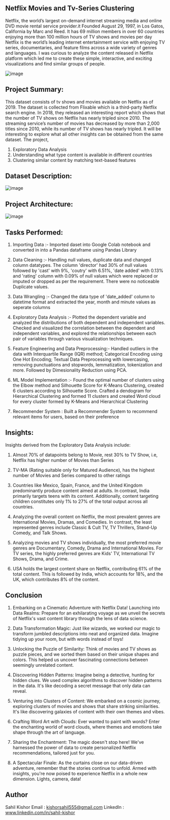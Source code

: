 ## Netflix Movies and Tv-Series Clustering

Netflix, the world’s largest on-demand internet streaming media and online DVD movie rental service provider.it Founded August 29, 1997, in Los Gatos, California by Marc and Reed. It has 69 million members in over 60 countries enjoying more than 100 million hours of TV shows and movies per day Netflix is the world’s leading internet entertainment service with enjoying TV series, documentaries, and feature films across a wide variety of genres and languages. I was curious to analyze the content released in Netflix platform which led me to create these simple, interactive, and exciting visualizations and find similar groups of people.

![image](https://github.com/sahil-kishor/Netflix-Movies-and-Tv-Series-Clustering/assets/159517524/6801e807-d430-4c45-a39b-7acc54955c68)

## Project Summary: 

This dataset consists of tv shows and movies available on Netflix as of 2019. The dataset is collected from Flixable which is a third-party Netflix search engine. In 2018, they released an interesting report which shows that the number of TV shows on Netflix has nearly tripled since 2010. The streaming service’s number of movies has decreased by more than 2,000 titles since 2010, while its number of TV shows has nearly tripled. It will be interesting to explore what all other insights can be obtained from the same dataset. The project,

1. Exploratory Data Analysis
2. Understanding what type content is available in different countries
3. Clustering similar content by matching text-based features

## Dataset Description:

![image](https://github.com/sahil-kishor/Netflix-Movies-and-Tv-Series-Clustering/assets/159517524/995c4ae1-9953-4745-9a4a-0f4d4bd32711)

## Project Architecture:

![image](https://github.com/sahil-kishor/Netflix-Movies-and-Tv-Series-Clustering/assets/159517524/b0b9b271-59f6-4bda-9829-30f95f1507b8)

## Tasks Performed:

1. Importing Data :- Imported daset into Google Colab notebook and converted in into a Pandas dataframe using Pandas Library

2. Data Cleaning :- Handling null values, duplicate data and changed column datatypes. The column 'director' had 30% of null values followed by 'cast' with 9%, 'coutry' with 6.51%, 'date added' with 0.13% and 'rating' column with 0.09% of null values which were replaced or imputed or dropped as per the requirement. There were no noticeable Duplicate values.

3. Data Wrangling :- Changed the data type of 'date_added' column to datetime format and extracted the year, month and minute values as seperate columns

4. Exploratory Data Analysis :- Plotted the dependent variable and analyzed the distributions of both dependent and independent variables. Checked and visualized the correlation between the dependent and independent variables, and explored the relationships between each pair of variables through various visualization techniques.

6. Feature Engineering and Data Preprocessing:- Handled outliers in the data with Interquartile Range (IQR) method; Categorical Encoding using One Hot Encoding; Textual Data Preprocessing with lowercasing, removing punctuations and stopwords, lemmatization, tokenization and more. Followed by Dimesionality Reduction using PCA.

7. ML Model Implementation :- Found the optimal number of clusters using the Elbow method and Silhouette Score for K-Means Clustering, created 6 clusters according to Silhouette Score. Crafted a dendogram for Hierarchical Clustering and formed 11 clusters and created Word cloud for every cluster formed by K-Means and Hierarchical Clustering

8. Recommender System : Built a Recommender System to recommend relevant items for users, based on their preference

## Insights:
Insights derived from the Exploratory Data Analysis include:

1. Almost 70% of datapoints belong to Movie, rest 30% to TV Show, i.e, Netflix has higher number of Movies than Series

2. TV-MA (Rating suitable only for Matured Audience), has the highest number of Movies and Series compared to other ratings

3. Countries like Mexico, Spain, France, and the United Kingdom predominantly produce content aimed at adults. In contrast, India primarily targets teens with its content. Additionally, content targeting children constitutes only 1% to 27% of the total output across all countries.

4. Analyzing the overall content on Netflix, the most prevalent genres are International Movies, Dramas, and Comedies. In contrast, the least represented genres include Classic & Cult TV, TV Thrillers, Stand-Up Comedy, and Talk Shows.

5. Analyzing movies and TV shows individually, the most preferred movie genres are Documentary, Comedy, Drama and International Movies. For TV series, the highly preferred genres are Kids' TV, International TV Shows, Drama, and Crime.

6. USA holds the largest content share on Netflix, contributing 61% of the total content. This is followed by India, which accounts for 18%, and the UK, which contributes 8% of the content.

## Conclusion
1. Embarking on a Cinematic Adventure with Netflix Data! Launching into Data Realms: Prepare for an exhilarating voyage as we unveil the secrets of Netflix's vast content library through the lens of data science.

2. Data Transformation Magic: Just like wizards, we worked our magic to transform jumbled descriptions into neat and organized data. Imagine tidying up your room, but with words instead of toys!

3. Unlocking the Puzzle of Similarity: Think of movies and TV shows as puzzle pieces, and we sorted them based on their unique shapes and colors. This helped us uncover fascinating connections between seemingly unrelated content.

4. Discovering Hidden Patterns: Imagine being a detective, hunting for hidden clues. We used complex algorithms to discover hidden patterns in the data. It's like decoding a secret message that only data can reveal.

5. Venturing into Clusters of Content: We embarked on a cosmic journey, exploring clusters of movies and shows that share striking similarities. It's like discovering galaxies of content with their own themes and vibes.

6. Crafting Word Art with Clouds: Ever wanted to paint with words? Enter the enchanting world of word clouds, where themes and emotions take shape through the art of language.

7. Sharing the Enchantment: The magic doesn't stop here! We've harnessed the power of data to create personalized Netflix recommendations, tailored just for you.

9. A Spectacular Finale: As the curtains close on our data-driven adventure, remember that the stories continue to unfold. Armed with insights, you're now poised to experience Netflix in a whole new dimension. Lights, camera, data!


## Author

Sahil Kishor
Email : kishorsahil555@gmail.com
LinkedIn : www.linkedin.com/in/sahil-kishor


